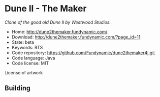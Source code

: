 # Dune II - The Maker

_Clone of the good old Dune II by Westwood Studios._

- Home: http://dune2themaker.fundynamic.com/
- Download: http://dune2themaker.fundynamic.com/?page_id=11
- State: beta
- Keywords: RTS
- Code repository: https://github.com/Fundynamic/dune2themaker4j.git
- Code language: Java
- Code license: MIT

License of artwork

## Building

